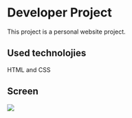 <h1> Developer Project </h1>

This project is a personal website project.

<h2> Used technolojies </h2>

HTML and CSS

<H2> Screen </h2>

![](ekran.gif)
